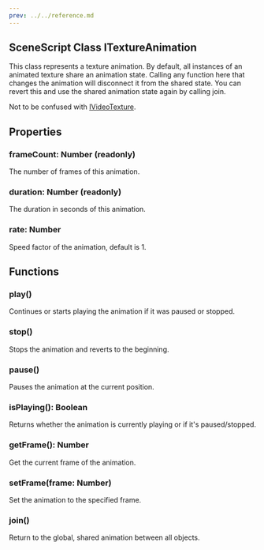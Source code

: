```yaml
---
prev: ../../reference.md
---
```


## SceneScript Class ITextureAnimation

This class represents a texture animation. By default, all instances of an animated texture share an animation state. Calling any function here that changes the animation will disconnect it from the shared state. You can revert this and use the shared animation state again by calling join.

Not to be confused with [IVideoTexture](/wallpaper-engine-docs/scene/scenescript/reference/class/IVideoTexture).

## Properties

### frameCount: Number (readonly)

The number of frames of this animation.

### duration: Number (readonly)

The duration in seconds of this animation.

### rate: Number

Speed factor of the animation, default is 1.

## Functions

### play()

Continues or starts playing the animation if it was paused or stopped.

### stop()

Stops the animation and reverts to the beginning.

### pause()

Pauses the animation at the current position.

### isPlaying(): Boolean

Returns whether the animation is currently playing or if it's paused/stopped.

### getFrame(): Number

Get the current frame of the animation.

### setFrame(frame: Number)

Set the animation to the specified frame.

### join()

Return to the global, shared animation between all objects. 